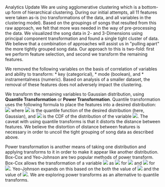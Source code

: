 Analytics Update
We are using agglomerative clustering which is a bottom-up form of hierarchical clustering. During our initial attempts, all 11 features were taken as-is (no transformations of the data, and all variables in the clustering model). Based on the groupings of songs that resulted from this raw approach, we felt that more was needed in the way of pre-processing the data. We visualized the song data in 2- and 3-Dimensions using principal component transformation and found a single tight cluster of data. We believe that a combination of approaches will assist us in "pulling apart" the more tightly grouped song data. Our approach to this is two-fold: first we perform feature selection, and second we transform the remaining features.

We removed the following variables on the basis of correlation of variables and ability to transform:
	* key (categorical),
	* mode (boolean), and
	* instramentalness (numeric).
Based on analysis of a smaller dataset, the removal of these features does not adversely impact the clustering. 

We transform the remaining variables to Gaussian distribution, using **Quantile Transformation** or **Power Transformation**. Quantile transformation uses the following formula to place the features into a desired distribution: 
<img src="https://latex.codecogs.com/gif.latex?G^{-1}(F(X)) " /> 
where <img src="https://latex.codecogs.com/gif.latex?G^{-1} " /> is the quantile function of the desired distribution (here, Gaussian), and <img src="https://latex.codecogs.com/gif.latex?F " /> is the CDF of the distribution of the variable <img src="https://latex.codecogs.com/gif.latex?X " />. The caveat with using quantile transforms is that it distorts the distance between features. We believe the distortion of distance between features is necessary in order to uncoil the tight grouping of song data as described above. 

Power transformation is another means of taking one distribution and applying transforms to it in order to make it appear like another distribution. Box-Cox and Yeo-Johnson are two popular methods of power transform. Box-Cox allows the transformation of a variable <img src="https://latex.codecogs.com/gif.latex?x " /> as <img src="https://latex.codecogs.com/gif.latex?x'_{\lambda} = \frac{x^{\lambda} - 1}{\lambda} " /> for <img src="https://latex.codecogs.com/gif.latex?\lambda \neq 0 " /> and <img src="https://latex.codecogs.com/gif.latex?log(x) " /> for <img src="https://latex.codecogs.com/gif.latex?\lambda = 0 " />. Yeo-Johnson expands on this based on the both the value of <img src="https://latex.codecogs.com/gif.latex?x " /> and the value of <img src="https://latex.codecogs.com/gif.latex?\lambda " />. We are exploring power transforms as an alternative to quantile transforms.
